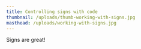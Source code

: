 ```yaml
---
title: Controlling signs with code
thumbnail: /uploads/thumb-working-with-signs.jpg
masthead: /uploads/working-with-signs.jpg
---
```


Signs are great!

